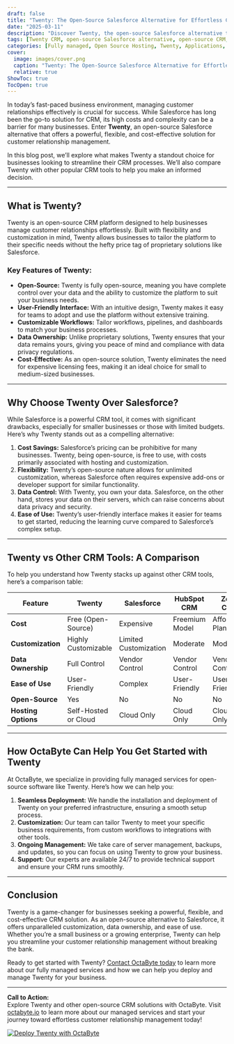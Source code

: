 ```yaml
---
draft: false
title: "Twenty: The Open-Source Salesforce Alternative for Effortless Customer Relationship Management"
date: "2025-03-11"
description: "Discover Twenty, the open-source Salesforce alternative that simplifies customer relationship management (CRM). Learn how Twenty can help businesses streamline their CRM processes, reduce costs, and maintain full control over their data. Perfect for businesses seeking a flexible, customizable, and cost-effective CRM solution."
tags: [Twenty CRM, open-source Salesforce alternative, open-source CRM, customer relationship management, Salesforce alternative, open-source software, CRM tools, Twenty vs Salesforce, managed CRM services, OctaByte CRM solutions]
categories: [Fully managed, Open Source Hosting, Twenty, Applications, Crm Erp]
cover:
  image: images/cover.png
  caption: "Twenty: The Open-Source Salesforce Alternative for Effortless Customer Relationship Management"
  relative: true
ShowToc: true
TocOpen: true
---
```



In today’s fast-paced business environment, managing customer relationships effectively is crucial for success. While Salesforce has long been the go-to solution for CRM, its high costs and complexity can be a barrier for many businesses. Enter **Twenty**, an open-source Salesforce alternative that offers a powerful, flexible, and cost-effective solution for customer relationship management.

In this blog post, we’ll explore what makes Twenty a standout choice for businesses looking to streamline their CRM processes. We’ll also compare Twenty with other popular CRM tools to help you make an informed decision.

---

## What is Twenty?

Twenty is an open-source CRM platform designed to help businesses manage customer relationships effortlessly. Built with flexibility and customization in mind, Twenty allows businesses to tailor the platform to their specific needs without the hefty price tag of proprietary solutions like Salesforce.

### Key Features of Twenty:
- **Open-Source:** Twenty is fully open-source, meaning you have complete control over your data and the ability to customize the platform to suit your business needs.
- **User-Friendly Interface:** With an intuitive design, Twenty makes it easy for teams to adopt and use the platform without extensive training.
- **Customizable Workflows:** Tailor workflows, pipelines, and dashboards to match your business processes.
- **Data Ownership:** Unlike proprietary solutions, Twenty ensures that your data remains yours, giving you peace of mind and compliance with data privacy regulations.
- **Cost-Effective:** As an open-source solution, Twenty eliminates the need for expensive licensing fees, making it an ideal choice for small to medium-sized businesses.

---

## Why Choose Twenty Over Salesforce?

While Salesforce is a powerful CRM tool, it comes with significant drawbacks, especially for smaller businesses or those with limited budgets. Here’s why Twenty stands out as a compelling alternative:

1. **Cost Savings:** Salesforce’s pricing can be prohibitive for many businesses. Twenty, being open-source, is free to use, with costs primarily associated with hosting and customization.
2. **Flexibility:** Twenty’s open-source nature allows for unlimited customization, whereas Salesforce often requires expensive add-ons or developer support for similar functionality.
3. **Data Control:** With Twenty, you own your data. Salesforce, on the other hand, stores your data on their servers, which can raise concerns about data privacy and security.
4. **Ease of Use:** Twenty’s user-friendly interface makes it easier for teams to get started, reducing the learning curve compared to Salesforce’s complex setup.

---

## Twenty vs Other CRM Tools: A Comparison

To help you understand how Twenty stacks up against other CRM tools, here’s a comparison table:

| Feature                | Twenty               | Salesforce           | HubSpot CRM         | Zoho CRM            |
|------------------------|----------------------|----------------------|---------------------|---------------------|
| **Cost**              | Free (Open-Source)   | Expensive            | Freemium Model      | Affordable Plans    |
| **Customization**     | Highly Customizable  | Limited Customization| Moderate            | Moderate            |
| **Data Ownership**    | Full Control         | Vendor Control       | Vendor Control      | Vendor Control      |
| **Ease of Use**       | User-Friendly        | Complex              | User-Friendly       | User-Friendly       |
| **Open-Source**       | Yes                  | No                   | No                  | No                  |
| **Hosting Options**   | Self-Hosted or Cloud| Cloud Only           | Cloud Only          | Cloud Only          |

---

## How OctaByte Can Help You Get Started with Twenty

At OctaByte, we specialize in providing fully managed services for open-source software like Twenty. Here’s how we can help you:

1. **Seamless Deployment:** We handle the installation and deployment of Twenty on your preferred infrastructure, ensuring a smooth setup process.
2. **Customization:** Our team can tailor Twenty to meet your specific business requirements, from custom workflows to integrations with other tools.
3. **Ongoing Management:** We take care of server management, backups, and updates, so you can focus on using Twenty to grow your business.
4. **Support:** Our experts are available 24/7 to provide technical support and ensure your CRM runs smoothly.

---

## Conclusion

Twenty is a game-changer for businesses seeking a powerful, flexible, and cost-effective CRM solution. As an open-source alternative to Salesforce, it offers unparalleled customization, data ownership, and ease of use. Whether you’re a small business or a growing enterprise, Twenty can help you streamline your customer relationship management without breaking the bank.

Ready to get started with Twenty? [Contact OctaByte today](https://octabyte.io) to learn more about our fully managed services and how we can help you deploy and manage Twenty for your business.

---

**Call to Action:**  
Explore Twenty and other open-source CRM solutions with OctaByte. Visit [octabyte.io](https://octabyte.io) to learn more about our managed services and start your journey toward effortless customer relationship management today!

[![Deploy Twenty with OctaByte](/images/deploy-on-octabyte.png)](https://octabyte.io/fully-managed-open-source-services/applications/crm-erp/twenty)